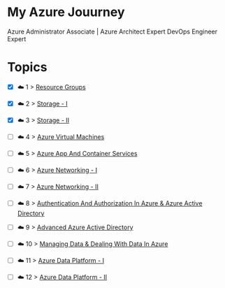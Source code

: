 # My Azure Jouurney 
Azure Administrator Associate |   Azure Architect Expert DevOps Engineer Expert 


# Topics 

- [x] ☁️ 1 > [Resource Groups](Resource%20Group/Readme.md)
- [x] ☁️ 2 > [Storage - I](Journey/001/Readme.md)
- [x] ☁️ 3 > [Storage - II](Journey/001/Readme.md)
- [ ] ☁️ 4 > [Azure Virtual Machines](Journey/001/Readme.md)
- [ ] ☁️ 5 > [Azure App And Container Services](Journey/001/Readme.md)
- [ ] ☁️ 6 > [Azure Networking - I](Journey/001/Readme.md)
- [ ] ☁️ 7 > [Azure Networking - II](Journey/001/Readme.md)
- [ ] ☁️ 8 > [Authentication And Authorization In Azure & Azure Active Directory](Journey/001/Readme.md)
- [ ] ☁️ 9 > [Advanced Azure Active Directory](Journey/001/Readme.md)
- [ ] ☁️ 10 > [Managing Data & Dealing With Data In Azure](Journey/001/Readme.md)
- [ ] ☁️ 11 > [Azure Data Platform - I](Journey/001/Readme.md)
- [ ] ☁️ 12 > [Azure Data Platform - II](Journey/001/Readme.md)


